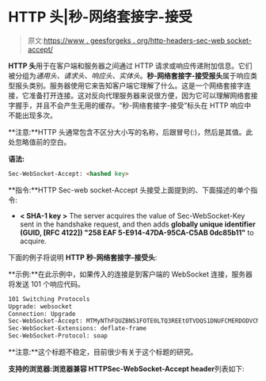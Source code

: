 # HTTP 头|秒-网络套接字-接受

> 原文:[https://www . geesforgeks . org/http-headers-sec-web socket-accept/](https://www.geeksforgeeks.org/http-headers-sec-websocket-accept/)

**HTTP 头**用于在客户端和服务器之间通过 HTTP 请求或响应传递附加信息。它们被分组为*通用头、请求头、响应头、实体头*。**秒-网络套接字-接受报头**属于响应类型报头类别。服务器使用它来告知客户端它理解了什么。这是一个网络套接字连接，它准备打开连接。这对反向代理服务器来说很方便，因为它可以理解网络套接字握手，并且不会产生无用的缓存。“秒-网络套接字-接受”标头在 HTTP 响应中不能出现多次。

**注意:**HTTP 头通常包含不区分大小写的名称，后跟冒号(:)，然后是其值。此处忽略值前的空白。

**语法:**

```html
Sec-WebSocket-Accept: <hashed key>
```

**指令:**HTTP Sec-web socket-Accept 头接受上面提到的、下面描述的单个指令:

*   **< SHA-1 key >** The server acquires the value of Sec-WebSocket-Key sent in the handshake request, and then adds **globally unique identifier (GUID, [RFC 4122]) "258 EAF 5-E914-47DA-95CA-C5AB 0dc85b11"** to acquire.

下面的例子将说明 **HTTP 秒-网络套接字-接受头**:

**示例:**在此示例中，如果传入的连接是到客户端的 WebSocket 连接，服务器将发送 101 个响应代码。

```html
101 Switching Protocols
Upgrade: websocket
Connection: Upgrade
Sec-WebSocket-Accept: MTMyNThFQUZBNS1FOTE0LTQ3REEtOTVDQS1DNUFCMERDODVCMTE=
Sec-WebSocket-Extensions: deflate-frame
Sec-WebSocket-Protocol: soap
```

**注意:**这个标题不稳定，目前很少有关于这个标题的研究。

**支持的浏览器:**浏览器兼容 HTTP**Sec-WebSocket-Accept header**列表如下: